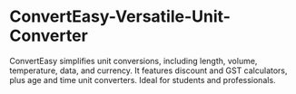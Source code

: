 # ConvertEasy-Versatile-Unit-Converter
ConvertEasy simplifies unit conversions, including length, volume, temperature, data, and currency. It features discount and GST calculators, plus age and time unit converters. Ideal for students and professionals.
